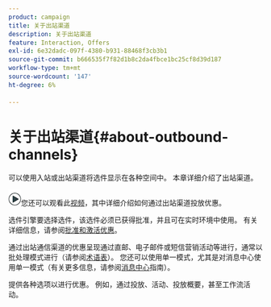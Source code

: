 ```yaml
---
product: campaign
title: 关于出站渠道
description: 关于出站渠道
feature: Interaction, Offers
exl-id: 6e32dadc-097f-4380-b931-88468f3cb3b1
source-git-commit: b666535f7f82d1b8c2da4fbce1bc25cf8d39d187
workflow-type: tm+mt
source-wordcount: '147'
ht-degree: 6%

---
```


# 关于出站渠道{#about-outbound-channels}



可以使用入站或出站渠道将选件显示在各种空间中。 本章详细介绍了出站渠道。

![](assets/do-not-localize/how-to-video.png)您还可以观看此[视频](https://helpx.adobe.com/campaign/classic/how-to/deliver-an-offer-on-outbound-channel-in-acv6.html?playlist=/ccx/v1/collection/product/campaign/classic/segment/digital-marketers/explevel/intermediate/applaunch/get-started/collection.ccx.js&ref=helpx.adobe.com)，其中详细介绍如何通过出站渠道投放优惠。

选件引擎要选择选件，该选件必须已获得批准，并且可在实时环境中使用。 有关详细信息，请参阅[批准和激活优惠](../../interaction/using/approving-and-activating-an-offer.md)。

通过出站通信渠道的优惠呈现通过直邮、电子邮件或短信营销活动等进行，通常以批处理模式进行（请参阅[术语表](../../interaction/using/i-glossary.md)）。 您还可以使用单一模式，尤其是对消息中心使用单一模式（有关更多信息，请参阅[消息中心](../../message-center/using/about-transactional-messaging.md)指南）。

提供各种选项以进行优惠。 例如，通过投放、活动、投放概要，甚至工作流活动。
